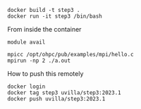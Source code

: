 ```
docker build -t step3 .
docker run -it step3 /bin/bash
```


From inside the container

```
module avail

mpicc /opt/ohpc/pub/examples/mpi/hello.c 
mpirun -np 2 ./a.out
```

How to push this remotely

```
docker login
docker tag step3 uvilla/step3:2023.1
docker push uvilla/step3:2023.1
```

